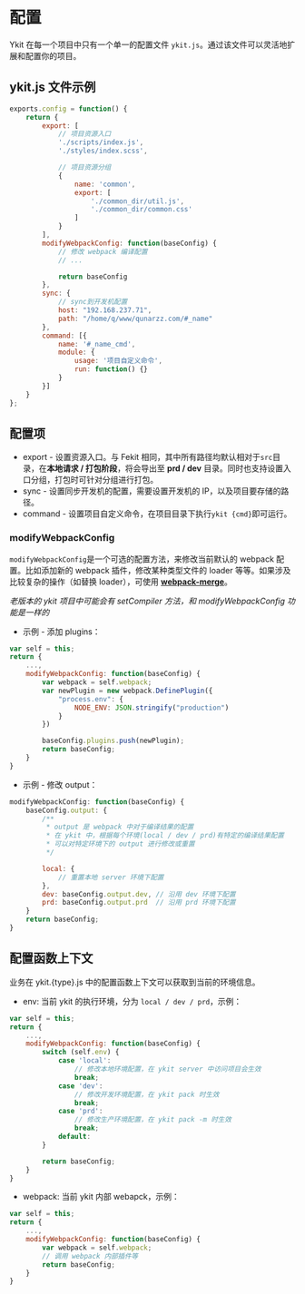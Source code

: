 # 配置

Ykit 在每一个项目中只有一个单一的配置文件 `ykit.js`。通过该文件可以灵活地扩展和配置你的项目。

## ykit.js 文件示例

```js
exports.config = function() {
    return {
        export: [
            // 项目资源入口
            './scripts/index.js',
            './styles/index.scss',

            // 项目资源分组
            {
                name: 'common',
                export: [
                    './common_dir/util.js',
                    './common_dir/common.css'
                ]
            }
        ],
        modifyWebpackConfig: function(baseConfig) {
            // 修改 webpack 编译配置
            // ...

            return baseConfig
        },
        sync: {
            // sync到开发机配置
            host: "192.168.237.71",
            path: "/home/q/www/qunarzz.com/#_name"
        },
        command: [{
            name: '#_name_cmd',
            module: {
                usage: '项目自定义命令',
                run: function() {}
            }
        }]
    }
};

```

## 配置项

- export - 设置资源入口。与 Fekit 相同，其中所有路径均默认相对于`src`目录，在**本地请求 / 打包阶段**，将会导出至 **prd / dev** 目录。同时也支持设置入口分组，打包时可针对分组进行打包。
- sync - 设置同步开发机的配置，需要设置开发机的 IP，以及项目要存储的路径。
- command - 设置项目自定义命令，在项目目录下执行`ykit {cmd}`即可运行。

### modifyWebpackConfig

`modifyWebpackConfig`是一个可选的配置方法，来修改当前默认的 webpack 配置。比如添加新的 webpack 插件，修改某种类型文件的 loader 等等。如果涉及比较复杂的操作（如替换 loader），可使用 **[webpack-merge][2]**。

*老版本的 ykit 项目中可能会有 setCompiler 方法，和 modifyWebpackConfig 功能是一样的*

- 示例 - 添加 plugins：

```js
var self = this;
return {
    ...,
    modifyWebpackConfig: function(baseConfig) {
        var webpack = self.webpack;
        var newPlugin = new webpack.DefinePlugin({
            "process.env": {
                NODE_ENV: JSON.stringify("production")
            }
        })

        baseConfig.plugins.push(newPlugin);
        return baseConfig;
    }
}
```

- 示例 - 修改 output：

```js
modifyWebpackConfig: function(baseConfig) {
    baseConfig.output: {
        /**
         * output 是 webpack 中对于编译结果的配置
         * 在 ykit 中，根据每个环境(local / dev / prd)有特定的编译结果配置
         * 可以对特定环境下的 output 进行修改或重置
         */

        local: {
            // 重置本地 server 环境下配置
        },
        dev: baseConfig.output.dev, // 沿用 dev 环境下配置
        prd: baseConfig.output.prd  // 沿用 prd 环境下配置
    }
    return baseConfig;
}
```

## 配置函数上下文

业务在 ykit.{type}.js 中的配置函数上下文可以获取到当前的环境信息。

- env: 当前 ykit 的执行环境，分为 `local / dev / prd`，示例：

```js
var self = this;
return {
    ...,
    modifyWebpackConfig: function(baseConfig) {
        switch (self.env) {
            case 'local':
                // 修改本地环境配置，在 ykit server 中访问项目会生效
                break;
            case 'dev':
                // 修改开发环境配置，在 ykit pack 时生效
                break;
            case 'prd':
                // 修改生产环境配置，在 ykit pack -m 时生效
                break;
            default:
        }

        return baseConfig;
    }
}
```

- webpack: 当前 ykit 内部 webapck，示例：

```js
var self = this;
return {
    ...,
    modifyWebpackConfig: function(baseConfig) {
        var webpack = self.webpack;
        // 调用 webpack 内部插件等
        return baseConfig;
    }
}
```

[1]: https://webpack.github.io/docs/configuration.html
[2]: https://github.com/survivejs/webpack-merge
